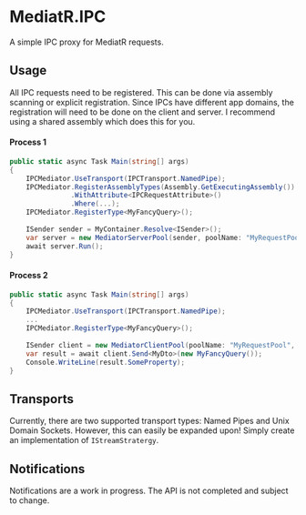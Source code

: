 # MediatR.IPC
A simple IPC proxy for MediatR requests.

## Usage
All IPC requests need to be registered. This can be done via assembly scanning or explicit registration.
Since IPCs have different app domains, the registration will need to be done on the client and server.
I recommend using a shared assembly which does this for you.

#### Process 1
```csharp
public static async Task Main(string[] args)
{
    IPCMediator.UseTransport(IPCTransport.NamedPipe);
    IPCMediator.RegisterAssemblyTypes(Assembly.GetExecutingAssembly())
               .WithAttribute<IPCRequestAttribute>()
               .Where(...);
    IPCMediator.RegisterType<MyFancyQuery>();
        
    ISender sender = MyContainer.Resolve<ISender>();
    var server = new MediatorServerPool(sender, poolName: "MyRequestPool", poolSize: 8);
    await server.Run();
}
```

#### Process 2
```csharp
public static async Task Main(string[] args)
{
    IPCMediator.UseTransport(IPCTransport.NamedPipe);
    ...
    IPCMediator.RegisterType<MyFancyQuery>();
        
    ISender client = new MediatorClientPool(poolName: "MyRequestPool", poolSize: 8);
    var result = await client.Send<MyDto>(new MyFancyQuery());
    Console.WriteLine(result.SomeProperty);
}
```

## Transports
Currently, there are two supported transport types: Named Pipes and Unix Domain Sockets.
However, this can easily be expanded upon! Simply create an implementation of `IStreamStratergy`.

## Notifications
Notifications are a work in progress. The API is not completed and subject to change.
